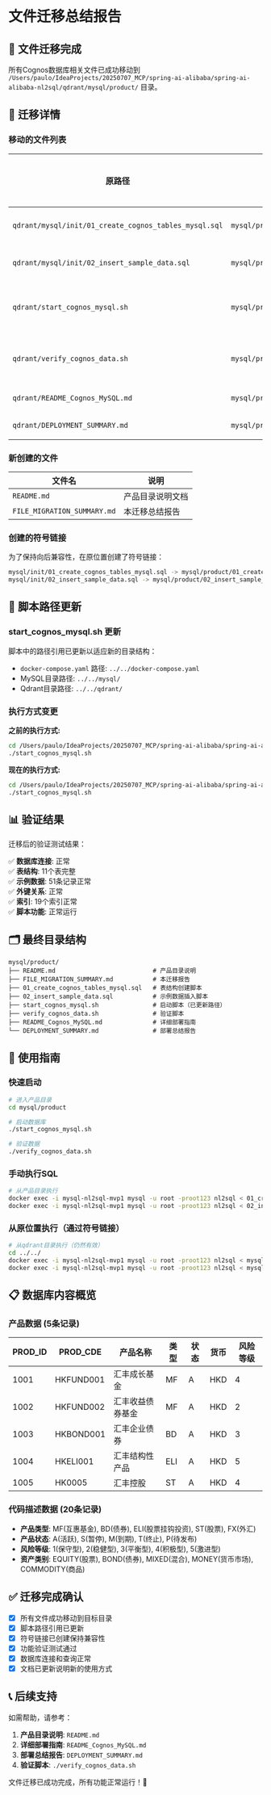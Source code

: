 # 文件迁移总结报告

## 📁 文件迁移完成

所有Cognos数据库相关文件已成功移动到 `/Users/paulo/IdeaProjects/20250707_MCP/spring-ai-alibaba/spring-ai-alibaba-nl2sql/qdrant/mysql/product/` 目录。

## 🔄 迁移详情

### 移动的文件列表

| 原路径 | 新路径 | 文件类型 |
|--------|--------|----------|
| `qdrant/mysql/init/01_create_cognos_tables_mysql.sql` | `mysql/product/01_create_cognos_tables_mysql.sql` | SQL脚本 |
| `qdrant/mysql/init/02_insert_sample_data.sql` | `mysql/product/02_insert_sample_data.sql` | SQL脚本 |
| `qdrant/start_cognos_mysql.sh` | `mysql/product/start_cognos_mysql.sh` | 启动脚本 |
| `qdrant/verify_cognos_data.sh` | `mysql/product/verify_cognos_data.sh` | 验证脚本 |
| `qdrant/README_Cognos_MySQL.md` | `mysql/product/README_Cognos_MySQL.md` | 文档 |
| `qdrant/DEPLOYMENT_SUMMARY.md` | `mysql/product/DEPLOYMENT_SUMMARY.md` | 文档 |

### 新创建的文件

| 文件名 | 说明 |
|--------|------|
| `README.md` | 产品目录说明文档 |
| `FILE_MIGRATION_SUMMARY.md` | 本迁移总结报告 |

### 创建的符号链接

为了保持向后兼容性，在原位置创建了符号链接：

```bash
mysql/init/01_create_cognos_tables_mysql.sql -> mysql/product/01_create_cognos_tables_mysql.sql
mysql/init/02_insert_sample_data.sql -> mysql/product/02_insert_sample_data.sql
```

## 🔧 脚本路径更新

### start_cognos_mysql.sh 更新

脚本中的路径引用已更新以适应新的目录结构：

- `docker-compose.yaml` 路径: `../../docker-compose.yaml`
- MySQL目录路径: `../../mysql/`
- Qdrant目录路径: `../../qdrant/`

### 执行方式变更

**之前的执行方式:**
```bash
cd /Users/paulo/IdeaProjects/20250707_MCP/spring-ai-alibaba/spring-ai-alibaba-nl2sql/qdrant
./start_cognos_mysql.sh
```

**现在的执行方式:**
```bash
cd /Users/paulo/IdeaProjects/20250707_MCP/spring-ai-alibaba/spring-ai-alibaba-nl2sql/qdrant/mysql/product
./start_cognos_mysql.sh
```

## 📊 验证结果

迁移后的验证测试结果：

✅ **数据库连接**: 正常  
✅ **表结构**: 11个表完整  
✅ **示例数据**: 51条记录正常  
✅ **外键关系**: 正常  
✅ **索引**: 19个索引正常  
✅ **脚本功能**: 正常运行  

## 🗂️ 最终目录结构

```
mysql/product/
├── README.md                           # 产品目录说明
├── FILE_MIGRATION_SUMMARY.md           # 本迁移报告
├── 01_create_cognos_tables_mysql.sql   # 表结构创建脚本
├── 02_insert_sample_data.sql           # 示例数据插入脚本
├── start_cognos_mysql.sh               # 启动脚本（已更新路径）
├── verify_cognos_data.sh               # 验证脚本
├── README_Cognos_MySQL.md              # 详细部署指南
└── DEPLOYMENT_SUMMARY.md               # 部署总结报告
```

## 🚀 使用指南

### 快速启动

```bash
# 进入产品目录
cd mysql/product

# 启动数据库
./start_cognos_mysql.sh

# 验证数据
./verify_cognos_data.sh
```

### 手动执行SQL

```bash
# 从产品目录执行
docker exec -i mysql-nl2sql-mvp1 mysql -u root -proot123 nl2sql < 01_create_cognos_tables_mysql.sql
docker exec -i mysql-nl2sql-mvp1 mysql -u root -proot123 nl2sql < 02_insert_sample_data.sql
```

### 从原位置执行（通过符号链接）

```bash
# 从qdrant目录执行（仍然有效）
cd ../../
docker exec -i mysql-nl2sql-mvp1 mysql -u root -proot123 nl2sql < mysql/init/01_create_cognos_tables_mysql.sql
docker exec -i mysql-nl2sql-mvp1 mysql -u root -proot123 nl2sql < mysql/init/02_insert_sample_data.sql
```

## 📋 数据库内容概览

### 产品数据 (5条记录)

| PROD_ID | PROD_CDE | 产品名称 | 类型 | 状态 | 货币 | 风险等级 |
|---------|----------|----------|------|------|------|----------|
| 1001 | HKFUND001 | 汇丰成长基金 | MF | A | HKD | 4 |
| 1002 | HKFUND002 | 汇丰收益债券基金 | MF | A | HKD | 2 |
| 1003 | HKBOND001 | 汇丰企业债券 | BD | A | HKD | 3 |
| 1004 | HKELI001 | 汇丰结构性产品 | ELI | A | HKD | 5 |
| 1005 | HK0005 | 汇丰控股 | ST | A | HKD | 4 |

### 代码描述数据 (20条记录)

- **产品类型**: MF(互惠基金), BD(债券), ELI(股票挂钩投资), ST(股票), FX(外汇)
- **产品状态**: A(活跃), S(暂停), M(到期), T(终止), P(待发布)
- **风险等级**: 1(保守型), 2(稳健型), 3(平衡型), 4(积极型), 5(激进型)
- **资产类别**: EQUITY(股票), BOND(债券), MIXED(混合), MONEY(货币市场), COMMODITY(商品)

## ✅ 迁移完成确认

- [x] 所有文件成功移动到目标目录
- [x] 脚本路径引用已更新
- [x] 符号链接已创建保持兼容性
- [x] 功能验证测试通过
- [x] 数据库连接和查询正常
- [x] 文档已更新说明新的使用方式

## 📞 后续支持

如需帮助，请参考：

1. **产品目录说明**: `README.md`
2. **详细部署指南**: `README_Cognos_MySQL.md`
3. **部署总结报告**: `DEPLOYMENT_SUMMARY.md`
4. **验证脚本**: `./verify_cognos_data.sh`

文件迁移已成功完成，所有功能正常运行！🎉
